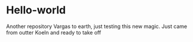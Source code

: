 # Hello-world
Another repository
Vargas to earth, just testing this new magic.
Just came from outter Koeln and ready to take off
